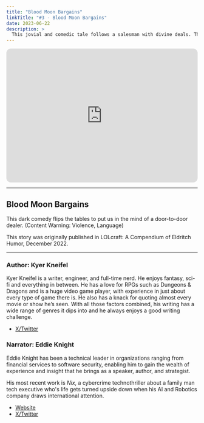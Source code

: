 ```yaml
---
title: "Blood Moon Bargains"
linkTitle: "#3 - Blood Moon Bargains"
date: 2023-06-22
description: > 
  This jovial and comedic tale follows a salesman with divine deals. This story was originally published in LOLcraft: A Compendium of Eldritch Humor, December 2022. 
---
```


<iframe style="border-radius:12px" src="https://open.spotify.com/embed/episode/11XOpQ5iFZ6z47a1KGAUGy?utm_source=generator" width="100%" height="352" frameBorder="0" allowfullscreen="" allow="autoplay; clipboard-write; encrypted-media; fullscreen; picture-in-picture" loading="lazy"></iframe>

---

## Blood Moon Bargains

This dark comedy flips the tables to put us in the mind of a door-to-door dealer. 
(Content Warning: Violence, Language)

This story was originally published in LOLcraft: A Compendium of Eldritch Humor, December 2022. 

---

### Author: Kyer Kneifel

Kyer Kneifel is a writer, engineer, and full-time nerd. He enjoys fantasy, sci-fi and everything in between. He has a love for RPGs such as Dungeons & Dragons and is a huge video game player, with experience in just about every type of game there is. He also has a knack for quoting almost every movie or show he’s seen. With all those factors combined, his writing has a wide range of genres it dips into and he always enjoys a good writing challenge.

- ⁠[X/Twitter](//twitter.com/Cipher_Write)

### Narrator: Eddie Knight

Eddie Knight has been a technical leader in organizations ranging from financial services to software security, enabling him to gain the wealth of experience and insight that he brings as a speaker, author, and strategist.

His most recent work is _Nix_, a cybercrime technothriller about a family man tech executive who's life gets turned upside down when his AI and Robotics company draws international attention.

- [Website](//eddieknight.dev⁠)
- [X/Twitter](//twitter.com/the_eddieknight⁠) 
